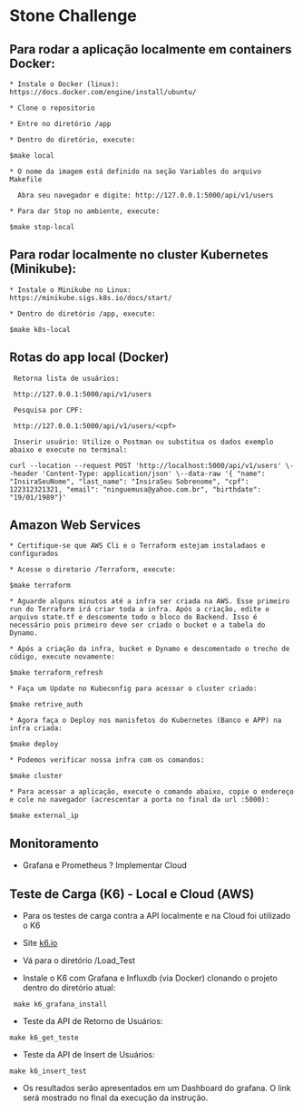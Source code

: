 # Stone Challenge
 
 
## Para rodar a aplicação localmente em containers Docker:

    * Instale o Docker (linux): https://docs.docker.com/engine/install/ubuntu/

    * Clone o repositorio 

    * Entre no diretório /app    

    * Dentro do diretório, execute:

   ``` $make local ```

    * O nome da imagem está definido na seção Variables do arquivo Makefile
 
      Abra seu navegador e digite: http://127.0.0.1:5000/api/v1/users

    * Para dar Stop no ambiente, execute:

   ``` $make stop-local ```
    
## Para rodar localmente no cluster Kubernetes (Minikube):
    
    * Instale o Minikube no Linux: https://minikube.sigs.k8s.io/docs/start/

    * Dentro do diretório /app, execute:

   ``` $make k8s-local ```
    

## Rotas do app local (Docker)

     Retorna lista de usuários:
```  http://127.0.0.1:5000/api/v1/users ```

     Pesquisa por CPF: 
``` http://127.0.0.1:5000/api/v1/users/<cpf>```

     Inserir usuário: Utilize o Postman ou substitua os dados exemplo abaixo e execute no terminal:

``` curl --location --request POST 'http://localhost:5000/api/v1/users' \--header 'Content-Type: application/json' \--data-raw '{ "name": "InsiraSeuNome", "last_name": "InsiraSeu Sobrenome", "cpf": 122312321321, "email": "ninguemusa@yahoo.com.br", "birthdate": "19/01/1989"}' ```

## Amazon Web Services

    * Certifique-se que AWS Cli e o Terraform estejam instaladaos e configurados

    * Acesse o diretorio /Terraform, execute:
``` $make terraform ```

    * Aguarde alguns minutos até a infra ser criada na AWS. Esse primeiro run do Terraform irá criar toda a infra. Após a criação, edite o arquivo state.tf e descomente todo o bloco do Backend. Isso é necessário pois primeiro deve ser criado o bucket e a tabela do Dynamo.

    * Após a criação da infra, bucket e Dynamo e descomentado o trecho de código, execute novamente:

``` $make terraform_refresh ```

    * Faça um Update no Kubeconfig para acessar o cluster criado:

``` $make retrive_auth ```

    * Agora faça o Deploy nos manisfetos do Kubernetes (Banco e APP) na infra criada:

``` $make deploy ```

    * Podemos verificar nossa infra com os comandos:

 ``` $make cluster ```

    * Para acessar a aplicação, execute o comando abaixo, copie o endereço e cole no navegador (acrescentar a porta no final da url :5000):
 ``` $make external_ip ```

## Monitoramento 

* Grafana e Prometheus ? Implementar Cloud

## Teste de Carga (K6) - Local e Cloud (AWS)

* Para os testes de carga contra a API localmente e na Cloud foi utilizado o K6
* Site [k6.io](K6.io)

*  Vá para o diretório /Load_Test

* Instale o K6 com Grafana e Influxdb (via Docker) clonando o projeto dentro do diretório atual:

``` make k6_grafana_install```

* Teste da API de Retorno de Usuários:

``` make k6_get_teste ```

* Teste da API de Insert de Usuários:

``` make k6_insert_test ```

* Os resultados serão apresentados em um Dashboard do grafana. O link será mostrado no final da execução da instrução.
       
